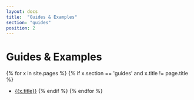 ```yaml
---
layout: docs
title:  "Guides & Examples"
section: "guides"
position: 2
---
```

# Guides & Examples

{% for x in site.pages %}
  {% if x.section == 'guides' and x.title != page.title %}
- [{{x.title}}]({{site.baseurl}}{{x.url}})
  {% endif %}
{% endfor %}
